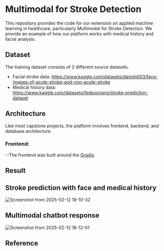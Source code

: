 # Multimodal for Stroke Detection

This repository provides the code for our extension on applied machine learning in healthcare, particularly Multimodal for Stroke Detection. We provide an example of how our platform works with medical history and facial analysis.

## Dataset

The training dataset consists of 2 different source datasets. 

- Facial stroke data: https://www.kaggle.com/datasets/danish003/face-images-of-acute-stroke-and-non-acute-stroke
- Medical history data: https://www.kaggle.com/datasets/fedesoriano/stroke-prediction-dataset


## Architecture
Like most capstone projects, the platform involves frontend, backend, and database architecture.

### Frontend:
--The frontend was built around the [Gradio](https://www.gradio.app/)


## Result

## Stroke prediction with face and medical history
![Screenshot from 2025-02-12 18-10-32](https://github.com/user-attachments/assets/589e83f9-5eea-45b3-9a90-892e345c8aec)




## Multimodal chatbot response
![Screenshot from 2025-02-12 18-12-01](https://github.com/user-attachments/assets/29ffa1f6-3507-4fdf-8444-2f096d940b2b)



## Reference
